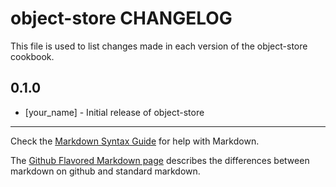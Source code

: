 object-store CHANGELOG
======================

This file is used to list changes made in each version of the object-store cookbook.

0.1.0
-----
- [your_name] - Initial release of object-store

- - -
Check the [Markdown Syntax Guide](http://daringfireball.net/projects/markdown/syntax) for help with Markdown.

The [Github Flavored Markdown page](http://github.github.com/github-flavored-markdown/) describes the differences between markdown on github and standard markdown.
